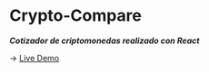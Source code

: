# Crypto-Compare

***Cotizador de criptomonedas realizado con React***

-> <a href="https://crypto-comparator-jpm.netlify.app/">Live Demo</a>
